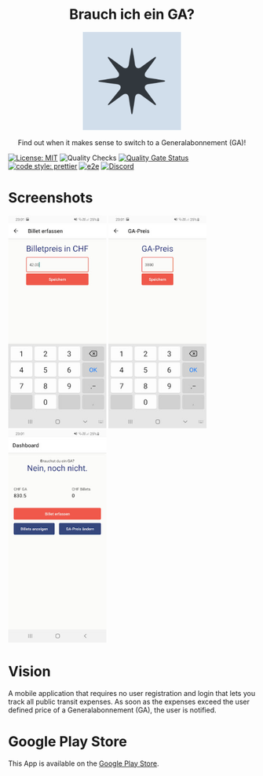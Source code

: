 <div align="center">
  <h1>Brauch ich ein GA?</h1>
  <img src="./assets/icon.png" width="200"/>
  <p>Find out when it makes sense to switch to a Generalabonnement (GA)!</p>
</div>

[![License: MIT](https://img.shields.io/badge/License-MIT-blue.svg)](https://opensource.org/licenses/MIT)
![Quality Checks](https://github.com/andrinmeier/brauch-ich-ein-ga/actions/workflows/quality_checks.yml/badge.svg)
[![Quality Gate Status](https://sonarcloud.io/api/project_badges/measure?project=andrinmeier_brauch-ich-ein-ga&metric=alert_status)](https://sonarcloud.io/summary/new_code?id=andrinmeier_brauch-ich-ein-ga)
[![code style: prettier](https://img.shields.io/badge/code_style-prettier-ff69b4.svg?style=flat-square)](https://github.com/prettier/prettier)
[![e2e](https://img.shields.io/badge/e2e-Cypress-04C38E.svg)](https://www.cypress.io/)
[![Discord](https://img.shields.io/discord/978401806990332014)](https://discord.com/channels/978401806990332014/978402326714916914)

# Screenshots

<p float="middle">
  <img src="./readme_images/app_screen_1.jpg" width="200"/>
  <img src="./readme_images/app_screen_2.jpg" width="200"/>
  <img src="./readme_images/app_screen_3.jpg" width="200"/>
</p>

# Vision

A mobile application that requires no user registration and login that lets you track all public transit expenses.
As soon as the expenses exceed the user defined price of a Generalabonnement (GA), the user is notified.

# Google Play Store

This App is available on the [Google Play Store](https://play.google.com/store/apps/details?id=ch.pricemeier.brauchicheinga).

